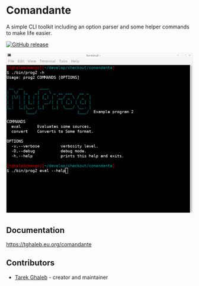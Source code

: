 # Comandante

A simple CLI toolkit including an option parser and some helper
commands to make life easier.

[![GitHub release](https://img.shields.io/github/release/tghaleb/comandante.svg)](https://github.com/tghaleb/comandante/releases)

![Screen Shot](images/image.png)

## Documentation

<https://tghaleb.eu.org/comandante>

## Contributors

- [Tarek Ghaleb](https://github.com/tghaleb) - creator and maintainer
